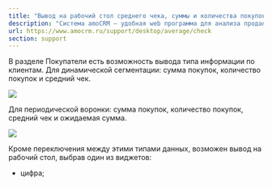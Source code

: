 ```yaml
---
title: "Вывод на рабочий стол среднего чека, суммы и количества покупок — РАБОЧИЙ СТОЛ"
description: "Система amoCRM – удобная web программа для анализа продаж, доступная в режиме online из любой точки мира! Подробности узнавайте по указанным на сайте телефонам в Москве."
url: https://www.amocrm.ru/support/desktop/average/check
section: support
---
```


В разделе Покупатели есть возможность вывода типа информации по клиентам. Для динамической сегментации: сумма покупок, количество покупок и средний чек.

![](/uploads/2020/12/4.png)

Для периодической воронки: сумма покупок, количество покупок, средний чек и ожидаемая сумма.

![](/uploads/2020/12/5.png)

Кроме переключения между этими типами данных, возможен вывод на рабочий стол, выбрав один из виджетов:  
- цифра;